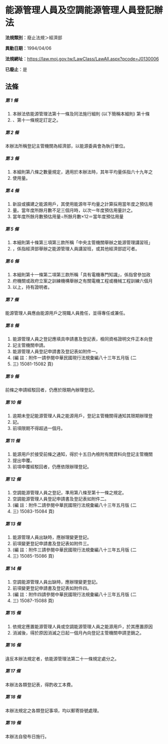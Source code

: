 # 能源管理人員及空調能源管理人員登記辦法

**法規類別**：廢止法規＞經濟部

**異動日期**：1994/04/06  

**法規網址**：https://law.moj.gov.tw/LawClass/LawAll.aspx?pcode=J0130006

**已廢止**：是



## 法條
##### 第 1 條
1. 本辦法依能源管理法第十一條及同法施行細則 (以下簡稱本細則) 第十條
1. 、第十一條規定訂定之。

##### 第 2 條
本辦法所稱登記主管機關為經濟部，以能源委員會為執行單位。

##### 第 3 條
1. 本細則第八條之數量規定，適用於本辦法時，其年平均量係指六十九年之
1. 使用量。

##### 第 4 條
1. 新設或擴建之能源用戶，其使用能源年平均量之計算採用當年度之預估用
1. 量。當年度所餘月數不足三個月時，以次一年度預估用量計之。
1. 當年度所餘月數預估用量÷所餘月數×12＝當年度預估用量

##### 第 5 條
1. 本細則第十條第三項第三款所稱「中央主管機關舉辦之能源管理講習班」
1. ，係指經濟部舉辦之能源管理人員講習班，或其他經濟部認可者。

##### 第 6 條
1. 本細則第十一條第二項第三款所稱「具有電機專門知識」，係指曾參加政
1. 府機關或政府立案之訓練機構舉辦之有關電機工程或機械工程訓練六個月
1. 以上，持有證明者。

##### 第 7 條
能源管理人員應由能源用戶之現職人員擔任，並得專任或兼任。

##### 第 8 條
1. 能源管理人員之登記應填具申請書及登記表，檢同資格證明文件正本向登
1. 記主管機關申請。
1. 能源管理人員登記申請書及登記表如附件一。
1.  (編      註：附件一請參閱中華民國現行法規彙編八十三年五月版 (二
1. 三) 15081-15082 頁)

##### 第 9 條
前條之申請經駁回者，仍應於限期內辦理登記。

##### 第 10 條
1. 逾期未登記能源管理人員之能源用戶，登記主管機關得通知其限期辦理登
1. 記。
1. 前項限期不得超過一個月。

##### 第 11 條
1. 能源用戶於接受前條之通知，得於十五日內檢附有關資料向登記主管機關
1. 提出申覆。
1. 前項申覆經駁回者，仍應依限辦理登記。

##### 第 12 條
1. 空調能源管理人員之登記，準用第八條至第十一條之規定。
1. 空調能源管理人員登記申請書及登記表如附件二。
1.  (編      註：附件二請參閱中華民國現行法規彙編八十三年五月版 (二
1. 三) 15083-15084 頁)

##### 第 13 條
1. 能源管理人員出缺時，應辦理變更登記。
1. 前項變更登記申請書及登記表如附件三。
1.  (編      註：附件三請參閱中華民國現行法規彙編八十三年五月版 (二
1. 三) 15085-15086 頁)

##### 第 14 條
1. 空調能源管理人員出缺時，應辦理變更登記。
1. 前項變更登記申請書及登記表如附件四。
1.  (編      註：附件四請參閱中華民國現行法規彙編八十三年五月版 (二
1. 三) 15087-15088 頁)

##### 第 15 條
1. 依規定應置能源管理人員或空調能源管理人員之能源用戶，於其應置原因
1. 消滅後，得於原因消滅之日起一個月內向登記主管機關申請塗銷之。

##### 第 16 條
違反本辦法規定者，依能源管理法第二十一條規定處分之。

##### 第 17 條
本辦法各類登記表，得酌收工本費。

##### 第 18 條
本辦法規定之各類登記事項，均以郵寄掛號處理。

##### 第 19 條
本辦法自發布日施行。



